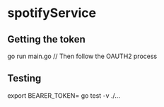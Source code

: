 # spotifyService

## Getting the token
go run main.go // Then follow the OAUTH2 process

## Testing
export BEARER_TOKEN=<access token>
go test -v ./...

